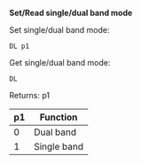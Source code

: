 __Set/Read single/dual band mode__

Set single/dual band mode:

	DL p1

Get single/dual band mode:

	DL

Returns: p1

| p1  | Function |
| --- | --- |
| 0 | Dual band   |
| 1 | Single band |
